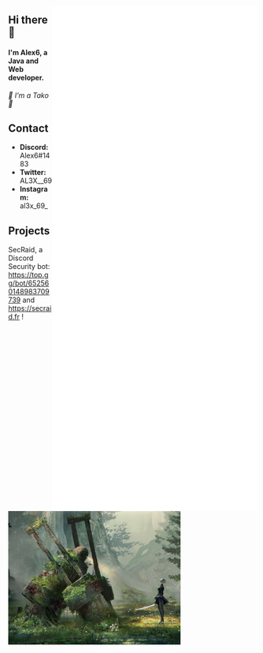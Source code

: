 [<img align="right" alt="🐙 Tako is watching you" src="https://github.com/AL3X-69/AL3X-69/blob/main/github-metrics.svg">](https://secraid.fr)
## Hi there 👋
#### I'm Alex6, a Java and Web developer.</h4>
*🐙 I'm a Tako 🐙*

## Contact
- **Discord:** Alex6#1483
- **Twitter:** AL3X__69
- **Instagram:** al3x_69_

## Projects
SecRaid, a Discord Security bot: https://top.gg/bot/652560148983709739 and https://secraid.fr !

<!--![https://github.com/AL3X-69](https://github-readme-stats.vercel.app/api?username=AL3X-69&show_icons=true&theme=highcontrast) OLD METRICS-->
[<img align="center" width="350" alt="🐙 Tako is watching you" src="https://raw.githubusercontent.com/AL3X-69/AL3X-69/main/nier_crop.png">](https://secraid.fr)


